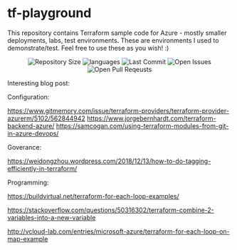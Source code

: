 # tf-playground
This repository contains Terraform sample code for Azure - mostly smaller deployments, labs, test environments. These are environments I used to demonstrate/test. Feel free to use these as you wish! :)

<p align="center">
    <img src ="https://img.shields.io/github/repo-size/gogorichie/tf-playground" alt="Repository Size">
    <img src ="https://img.shields.io/github/languages/top/gogorichie/tf-playground" alt="languages">
    <img src ="https://img.shields.io/github/last-commit/gogorichie/tf-playground" alt="Last Commit">
    <img src ="https://img.shields.io/github/issues/gogorichie/tf-playground?color=important" alt="Open Issues">
    <img src ="https://img.shields.io/github/issues-pr/gogorichie/tf-playground?color=yellowgreen" alt="Open Pull Reqeusts">
</p>


Interesting blog post:


Configuration:

https://www.gitmemory.com/issue/terraform-providers/terraform-provider-azurerm/5102/562844942
https://www.jorgebernhardt.com/terraform-backend-azure/
https://samcogan.com/using-terraform-modules-from-git-in-azure-devops/

Goverance:

https://weidongzhou.wordpress.com/2018/12/13/how-to-do-tagging-efficiently-in-terraform/

Programming:

https://buildvirtual.net/terraform-for-each-loop-examples/

https://stackoverflow.com/questions/50316302/terraform-combine-2-variables-into-a-new-variable

http://vcloud-lab.com/entries/microsoft-azure/terraform-for-each-loop-on-map-example
